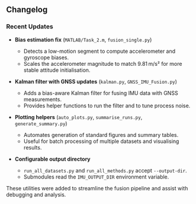 ## Changelog

### Recent Updates

- **Bias estimation fix** (`MATLAB/Task_2.m`, `fusion_single.py`)
  - Detects a low-motion segment to compute accelerometer and gyroscope biases.
  - Scales the accelerometer magnitude to match 9.81 m/s² for more stable attitude initialisation.

- **Kalman filter with GNSS updates** (`kalman.py`, `GNSS_IMU_Fusion.py`)
  - Adds a bias-aware Kalman filter for fusing IMU data with GNSS measurements.
  - Provides helper functions to run the filter and to tune process noise.

- **Plotting helpers** (`auto_plots.py`, `summarise_runs.py`, `generate_summary.py`)
  - Automates generation of standard figures and summary tables.
  - Useful for batch processing of multiple datasets and visualising results.
- **Configurable output directory**
  - `run_all_datasets.py` and `run_all_methods.py` accept `--output-dir`.
  - Submodules read the `IMU_OUTPUT_DIR` environment variable.

These utilities were added to streamline the fusion pipeline and assist with
debugging and analysis.
